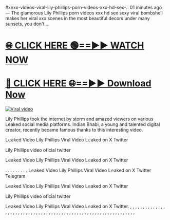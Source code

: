 #xnxx-videos-viral-lily-phillips-porn-videos-xxx-hd-sex-..
01 minutes ago — The glamorous Lily Phillips porn videos xxx hd sex sexy viral bombshell makes her viral xxx scenes in the most beautiful decors under many sunsets, you don't ...

<h1><a href="https://viralvideo2k25.blogspot.com/2025/02/xxx-videos-viral-git-hub.html" rel="nofollow">🌐 CLICK HERE 🟢==►► WATCH NOW</a></h1>


<h1><a href="https://viralvideo2k25.blogspot.com/2025/02/xxx-videos-viral-git-hub.html" rel="nofollow"> 🔴 CLICK HERE 🌐==►► Download Now</a></h1>


<p><a href="https://viralvideo2k25.blogspot.com/2025/02/xxx-videos-viral-git-hub.html" rel="nofollow"><img src="https://i.imgur.com/dJHk4Zq.gif" alt="Viral video"></a></p>

Lily Phillips took the internet by storm and amazed viewers on various Leaked social media platforms. Indian Bhabi, a young and talented digital creator, recently became famous thanks to this interesting video.

L𝚎aked Video Lily Phillips Viral Video L𝚎aked on X Twitter

Lily Phillips video oficial twitter

L𝚎aked Video Lily Phillips Viral Video L𝚎aked on X Twitter

. . . . . . . . . L𝚎aked Video Lily Phillips Viral Video L𝚎aked on X Twitter Telegram

L𝚎aked Video Lily Phillips Viral Video L𝚎aked on X Twitter

Lily Phillips video oficial twitter

L𝚎aked Video Lily Phillips Viral Video L𝚎aked on X Twitter. , , , , , , , , , , , , , , , , , , , , , , , , , , , , , , , , , , , , , , , , , , , , , , , , , , , , , , , , , , , , , , , , ,
